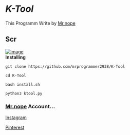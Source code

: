 # _K-Tool_

This Programm Write by [Mr.nope](https://github.com/mrprogrammer2938)
<br>
## Scr
[![image](https://user-images.githubusercontent.com/78996423/126856539-36dd0105-57e4-4df6-8008-2de97705e2a8.png)](https://github.com/mrprogrammer2938/K-Tool)
<br>
**Installing**
```
git clone https://github.com/mrprogrammer2938/K-Tool

cd K-Tool

bash install.sh

python3 ktool.py
```

### [Mr.nope](https://github.com/mrprogrammer2938) Account...

[Instagram](https://instagram.com/programmer2938)

[Pinterest](https://www.pinterest.com/mrprogrammer2938)
